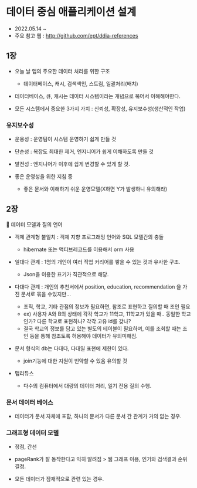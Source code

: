 # 데이터 중심 애플리케이션 설계

- 2022.05.14 ~
- 주요 참고 웹 : http://github.com/ept/ddia-references

## 1장

- 오늘 날 앱의 주요한 데이터 처리를 위한 구조
  - 데이터베이스, 캐시, 검색색인, 스트림, 일괄처리(배치)

- 데이터베이스, 큐, 캐시는 데이터 시스템이라는 개념으로 묶어서 이해해야한다.

- 모든 시스템에서 중요한 3가지 가치 : 신뢰성, 확장성, 유지보수성(생산적인 작업)

### 유지보수성
- 운용성 : 운영팀이 시스템 운영하기 쉽게 만들 것
- 단순성 : 복잡도 최대한 제거, 엔지니어가 쉽게 이해하도록 만들 것
- 발전성 : 엔지니어가 이후에 쉽게 변경할 수 있게 할 것.

- 좋은 운영성을 위한 지침 중
  - 좋은 문서와 이해하기 쉬운 운영모델(X하면 Y가 발생하니 유의해라)



## 2장

📒 데이터 모델과 질의 언어

- 객체 관계형 불일치 : 객체 지향 프로그래밍 언어와 SQL 모델간의 충돌
  - hibernate 또는 액티브레코드를 이용해서 orm 사용

- 일대다 관계 : 1명의 개인이 여러 직업 커리어를 쌓을 수 있는 것과 유사한 구조.
  - Json을 이용한 표기가 직관적으로 해당. 

- 다대다 관계 : 개인의 추천서에서 position, education, recommendation 을 가진 문서로 묶을 수있지만...
  - 조직, 학교, 기타 관점의 정보가 필요하면, 참조로 표현하고 질의할 때 조인 필요
  - ex) 사용자 A와 B의 상태에 각각 학교가 11학교, 11학교가 있을 때.. 동일한 학교인가? 다른 학교로 표현하나? 각각 고유 id를 갖나?
  - 결국 학교의 정보를 담고 있는 별도의 테이블이 필요하며, 이를 조회할 때는 조인 등을 통해 참조토록 허용해야 데이터가 유의미해짐.

- 문서 형식의 db는 다대다, 다대일 표현에 제한이 있다.
  - join기능에 대한 지원이 빈약할 수 있음 유의할 것


- 맵리듀스
  - 다수의 컴퓨터에서 대량의 데이터 처리, 일기 전용 질의 수행.


### 문서 데이터 베이스

- 데이터가 문서 자체에 포함, 하나의 문서가 다른 문서 간 관계가 거의 없는 경우. 

### 그래프형 데이터 모델

- 정점, 간선
- pageRank가 잘 동작한다고 익히 알려짐 > 웹 그래프 이용, 인기와 검색결과 순위 결정. 

- 모든 데이터가 잠재적으로 관련 있는 경우.